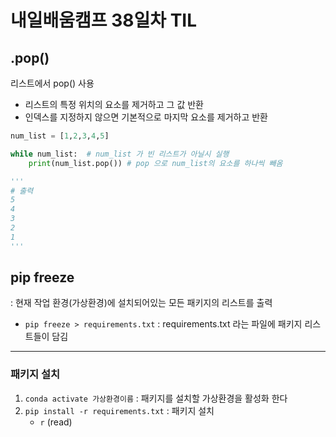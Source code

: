 # 내일배움캠프 38일차 TIL

## .pop()
리스트에서 pop() 사용
* 리스트의 특정 위치의 요소를 제거하고 그 값 반환
* 인덱스를 지정하지 않으면 기본적으로 마지막 요소를 제거하고 반환
```py
num_list = [1,2,3,4,5]

while num_list:  # num_list 가 빈 리스트가 아닐시 실행
    print(num_list.pop()) # pop 으로 num_list의 요소를 하나씩 빼옴

'''
# 출력
5
4
3
2
1
'''
```

## pip freeze 
: 현재 작업 환경(가상환경)에 설치되어있는 모든 패키지의 리스트를 출력
* `pip freeze > requirements.txt` : requirements.txt 라는 파일에 패키지 리스트들이 담김
---
### 패키지 설치
1. `conda activate 가상환경이름` : 패키지를 설치할 가상환경을 활성화 한다
2. `pip install -r requirements.txt` : 패키지 설치
   * `r` (read)